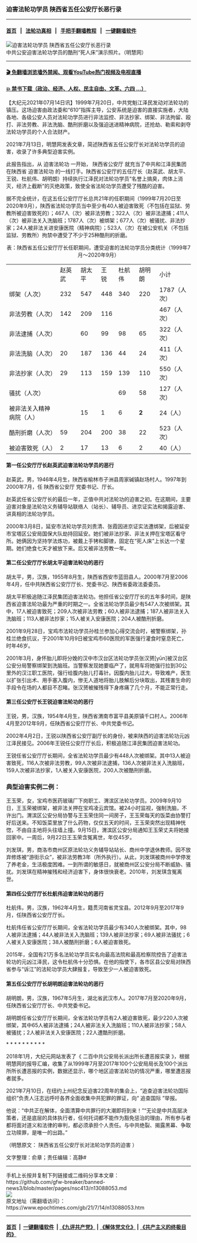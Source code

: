 ### 迫害法轮功学员 陕西省五任公安厅长恶行录
------------------------

#### [首页](https://github.com/gfw-breaker/banned-news3/blob/master/README.md) &nbsp;&nbsp;|&nbsp;&nbsp; [法轮功真相](https://github.com/begood0513/basic/blob/master/README.md)  &nbsp;&nbsp;|&nbsp;&nbsp; [手把手翻墙教程](https://github.com/gfw-breaker/guides/wiki)  &nbsp;&nbsp;|&nbsp;&nbsp; [一键翻墙软件](https://github.com/gfw-breaker/nogfw/blob/master/README.md)  



<div><img alt="迫害法轮功学员 陕西省五任公安厅长恶行录" class="attachment-djy_600_400 size-djy_600_400 wp-post-image" src="https://i.epochtimes.com/assets/uploads/2006/02/602251657391866-600x400.jpg"/>
<div class="caption">
 中共公安迫害法轮功学员的酷刑“死人床”演示照片。（明慧网）
</div></div><hr/>

#### [ 🎬  免翻墙浏览墙外禁闻、观看YouTube热门视频及电视直播](https://github.com/gfw-breaker/HelloWorld)

#### [ 💥  禁书下载（政治、经济、人权、民主自由、文革、六四 ...）](https://github.com/gfw-breaker/books/blob/master/README.md)

<div><p>
 【大纪元2021年07月14日讯】1999年7月20日，中共党魁江泽民发动对法轮功的镇压。这场迫害由政法委和“610”指挥主导，公安系统是迫害的直接实施者，大陆各地、各级公安人员对法轮功学员进行非法监控、非法抄家、绑架、非法拘留、殴打、非法劳教、非法洗脑、酷刑折磨以及强迫送进精神病院，还抢劫、勒索和剥夺法轮功学员的个人合法财产。
</p>
<p>
 2021年7月13日，明慧网发表文章，简述陕西省五任公安厅长对法轮功学员的迫害，收录了许多典型迫害实例。
</p>
<p>
 此报告指出，从
 <ok href="https://www.epochtimes.com/gb/tag/%E8%BF%AB%E5%AE%B3%E6%B3%95%E8%BD%AE%E5%8A%9F.html">
  迫害法轮功
 </ok>
 一开始，
 <ok href="https://www.epochtimes.com/gb/tag/%E9%99%95%E8%A5%BF%E7%9C%81%E5%85%AC%E5%AE%89%E5%8E%85.html">
  陕西省公安厅
 </ok>
 就充当了中共和江泽民集团在陕西省
 <ok href="https://www.epochtimes.com/gb/tag/%E8%BF%AB%E5%AE%B3%E6%B3%95%E8%BD%AE%E5%8A%9F.html">
  迫害法轮功
 </ok>
 的一线打手。陕西省公安厅的五任厅长（赵英武、胡太平、王锐、杜航伟、胡明朗）持续执行江泽民对法轮功学员“名誉上搞臭，肉体上消灭，经济上截断”的灭绝政策，致使全省法轮功学员遭受了残酷的迫害。
</p>
<p>
 据不完全统计，在这五任公安厅厅长总共21年的任职期间（1999年7月20日至2020年9月），陕西省法轮功学员当中至少有40人被迫害致死（不包括在监狱、劳教所被迫害致死的）；467人（次）被非法劳教；322人（次）被非法逮捕；411人（次）被非法关入洗脑班；1787人（次）被绑架；677人（次）被骚扰、非法抄家；24人被非法关进安康医院（精神病院）；523人（次）在被公安机关（不包括监狱、劳教所）拘禁中遭受了不少于25种酷刑的折磨。
</p>
<p style="text-align: center;">
 表：陕西省五任公安厅厅长任职期间，遭受迫害的法轮功学员分类统计（1999年7月～2020年9月）
</p>
<table width="100%">
 <tbody>
  <tr>
   <td>
   </td>
   <td>
    赵英武
   </td>
   <td>
    胡太平
   </td>
   <td>
    王锐
   </td>
   <td>
    杜航伟
   </td>
   <td>
    胡明朗
   </td>
   <td>
    小计
   </td>
  </tr>
  <tr>
   <td>
    绑架（人次）
   </td>
   <td>
    232
   </td>
   <td>
    547
   </td>
   <td>
    448
   </td>
   <td>
    340
   </td>
   <td>
    220
   </td>
   <td>
    1787（人次）
   </td>
  </tr>
  <tr>
   <td>
    非法劳教（人次）
   </td>
   <td>
    142
   </td>
   <td>
    209
   </td>
   <td>
    116
   </td>
   <td>
   </td>
   <td>
   </td>
   <td>
    467（人次）
   </td>
  </tr>
  <tr>
   <td>
    非法逮捕（人次）
   </td>
   <td>
   </td>
   <td>
    60
   </td>
   <td>
    99
   </td>
   <td>
    98
   </td>
   <td>
    65
   </td>
   <td>
    322（人次）
   </td>
  </tr>
  <tr>
   <td>
    非法洗脑（人次）
   </td>
   <td>
    20
   </td>
   <td>
    187
   </td>
   <td>
    136
   </td>
   <td>
    44
   </td>
   <td>
    24
   </td>
   <td>
    411（人次）
   </td>
  </tr>
  <tr>
   <td>
    非法抄家（人次）
   </td>
   <td>
    29
   </td>
   <td>
    113
   </td>
   <td>
    159
   </td>
   <td>
    139
   </td>
   <td>
    110
   </td>
   <td>
    550（人次）
   </td>
  </tr>
  <tr>
   <td>
    骚扰（人次）
   </td>
   <td>
   </td>
   <td>
   </td>
   <td>
   </td>
   <td>
    69
   </td>
   <td>
    58
   </td>
   <td>
    127（人次）
   </td>
  </tr>
  <tr>
   <td>
    被非法关入精神病院（人）
   </td>
   <td>
   </td>
   <td>
    15
   </td>
   <td>
    1
   </td>
   <td>
    6
   </td>
   <td>
    <strong>
     2
    </strong>
   </td>
   <td>
    24（人）
   </td>
  </tr>
  <tr>
   <td>
    酷刑折磨（人次）
   </td>
   <td>
    59
   </td>
   <td>
    204
   </td>
   <td>
    200
   </td>
   <td>
    38
   </td>
   <td>
    22
   </td>
   <td>
    523（人次）
   </td>
  </tr>
  <tr>
   <td>
    被迫害致死（人）
   </td>
   <td>
    2
   </td>
   <td>
    17
   </td>
   <td>
    13
   </td>
   <td>
    6
   </td>
   <td>
    2
   </td>
   <td>
    40（人）
   </td>
  </tr>
 </tbody>
</table>
<h4>
 <strong>
  第一任公安厅厅长赵英武迫害法轮功学员的恶行
 </strong>
</h4>
<p>
 赵英武，男，1946年4月生，陕西省榆林市子洲县周家碱镇赵场村人。1997年到2000年7月，任
 <ok href="https://www.epochtimes.com/gb/tag/%E9%99%95%E8%A5%BF%E7%9C%81%E5%85%AC%E5%AE%89%E5%8E%85.html">
  陕西省公安厅
 </ok>
 党委书记、厅长。
</p>
<p>
 赵英武任省公安厅长的最后一年，正值中共对法轮功的迫害之初。在这期间，主要迫害对象是法轮功义务辅导站联络人（站长）、辅导员、进京证实法和揭露迫害、讲真相的法轮功学员。
</p>
<p>
 2000年3月8日，延安市法轮功学员刘贵清、张霞因进京证实法遭绑架，后被延安市宝塔区公安局国保大队劫持回延安。她们被非法抄家、非法关押在宝塔区看守所。她俩因为坚持学法炼功，被戴上手铐和脚镣，固定在“死人床”上长达一个星期。她们绝食七天才被放下来。后又被非法劳教一年。
</p>
<h4>
 <strong>
  第二任公安厅厅长胡太平迫害法轮功的恶行
 </strong>
</h4>
<p>
 胡太平，男，汉族，1955年8月生，陕西省西安市蓝田县人。2000年7月至2006年4月，任中共陕西省公安厅厅长、党委书记、陕西省委政法委委员。
</p>
<p>
 胡太平积极追随江泽民集团迫害法轮功。他担任省公安厅厅长的五年多时间，是陕西省迫害法轮功最为严重的时期之一。全省法轮功学员最少有547人次被绑架。其中，17人被迫害致死；209人次被非法劳教；60人被非法逮捕；187人被非法关入洗脑班；113人被非法抄家；15人被关入安康医院；204人被酷刑折磨。
</p>
<p>
 2001年9月28日，宝鸡市法轮功学员孙桂兰参加心得交流会时，被警察绑架，孙桂兰绝食抗议，于2001年10月9日被宝鸡市60医院的军医强行灌食时窒息死亡，时年46岁。
</p>
<p>
 2001年3月，身怀胎儿即将分娩的汉中市汉台区法轮功学员张汉赟[yūn]被汉台区公安分局警察绑架到洗脑班。当警察发现她要临产了，就用车将她强行拉到30公里外的汉江职工医院，强行给腹内胎儿打毒针。因腹内胎儿过大，导致难产，医生以扩张引出术、用手塞入腹内，惨无人道地将胎儿肢解后分块取出，其残害生命的手段令在场的人都目不忍睹。张汉赟被摧残得下身疼痛了几个月，不能正常行走。
</p>
<h4>
 <strong style="font-style: inherit;">
  第三任公安厅长王锐迫害法轮功的恶行
 </strong>
</h4>
<p>
 王锐，男，汉族，1954年4月生，陕西省渭南市富平县美原镇千口村人。2006年4月至2012年9月，任陕西省公安厅厅长、中共党委书记。
</p>
<p>
 2002年4月2日，王锐以陕西省公安厅副厅长的身份，被来陕西的迫害法轮功元凶江泽民接见。2006年王锐任公安厅厅长后，积极追随江泽民集团迫害法轮功。
</p>
<p>
 王锐任省公安厅厅长期间，全省法轮功学员最少有448人次被绑架。其中13人被迫害致死，116人次被非法劳教，99人次被非法逮捕，136人次被非法关入洗脑班，159人次被非法抄家，1人被关入安康医院，200人次被酷刑折磨。
</p>
<h3>
 <strong>
  典型迫害实例二例：
 </strong>
</h3>
<p>
 王玉荣，女，宝鸡市医药玻璃厂下岗职工、渭滨区法轮功学员。2009年9月10日，王玉荣被绑架，被非法关押在宝鸡凌云宾馆。被24小时监视，强制洗脑，不许出门。渭滨区公安分局协警与王玉荣住同一间房子，王玉荣每天的饭菜由协警打好后送来。不知饭菜里放了什么药物，仅仅五天的时间，王玉荣突然出现精神恍惚，不由自主地将头往墙上撞。9月15日，渭滨区公安分局通知王玉荣丈夫将她接回家中。一周后，9月22日王玉荣含冤离世，年仅45岁。
</p>
<p>
 刘发琪，男，商洛市商州区原法轮功义务辅导站站长、商州中学退休教师。因不放弃修炼被“游街示众”，被非法劳教3年（所外执行）。从此，刘发琪被商州中学停发了养老金，生活极度困难。一到所谓的敏感日，就被商州区公安分局不断威胁、骚扰。刘发琪在精神摧残和经济迫害下，身体很快衰老。2010年，刘发琪含冤离世。
</p>
<h4>
 <strong>
  第四任公安厅厅长杜航伟迫害法轮功的恶行
 </strong>
</h4>
<p>
 杜航伟，男，汉族，1962年4月生，籍贯河南省灵宝县。2012年9月至2017年9月，任陕西省公安厅厅长。
</p>
<p>
 杜航伟任省公安厅厅长期间，全省法轮功学员最少有340人次被绑架。其中，98人被非法逮捕；44人被非法关入洗脑班；139人被非法抄家；69人被非法骚扰；6人被关入安康医院；38人被酷刑折磨；6人被迫害致死。
</p>
<p>
 2015年，全国有21万多名法轮功学员实名向最高法院和最高检察院控告了迫害法轮功的元凶江泽民，这令杜航伟十分恐惧。在他的指使下，各市区县公安局对陕西省参与“诉江”的法轮功学员大肆报复，导致至少一人被迫害致死。
</p>
<h4>
 <strong>
  第五任公安厅厅长胡明朗迫害法轮功的恶行
 </strong>
</h4>
<p>
 胡明朗，男，汉族，1967年5月生，湖北省武汉市人。2017年7月至2020年9月，任陕西省公安厅厅长、中共党委书记。
</p>
<p>
 胡明朗任省公安厅厅长期间，全省法轮功学员有2人被迫害致死，最少220人次被绑架，其中65人被非法逮捕；24人被非法关入洗脑班；110人被非法抄家；58人被骚扰；2人被非法关入安康医院；22人遭酷刑折磨。
</p>
<p>
 * * * * * * * * * *
</p>
<p>
 2018年1月，大纪元网站发表了《
 <ok href="https://www.epochtimes.com/gb/17/12/15/n9960709.htm">
  二百中共公安局长派出所长遭恶报实录
 </ok>
 》，根据明慧网的报导汇编，收集了从1999年7月至2017年100个公安局局长及100个派出所所长遭恶报的实例，数据还显示，哪个地区迫害法轮功的情况严重，哪里遭恶报者就多。
</p>
<p>
 2021年7月10日，在纽约上州纪念反迫害22周年的集会上，“追查迫害法轮功国际组织”负责人汪志远呼吁各界全面收集中共犯罪的罪证，向“
 <ok href="https://www.epochtimes.com/gb/tag/%E8%BF%BD%E6%9F%A5%E5%9B%BD%E9%99%85.html">
  追查国际
 </ok>
 ”举报。
</p>
<p>
 他说：“中共正在解体，全面清算中共罪行的大潮即将到来！”“无论是中共高层决策者，还是底层的具体执行者，任何托词都不能作为豁免惩治的理由，所有参与者都将面对道义和法律的审判，都必须承担个人责任。与中共绝裂、揭露黑幕、争取立功赎罪，是唯一的出路。”
</p>
<p>
 （明慧原文：
 <ok href="https://www.minghui.org/mh/articles/2021/7/13/%E9%99%95%E8%A5%BF%E7%9C%81%E4%BA%94%E4%BB%BB%E5%85%AC%E5%AE%89%E5%8E%85%E9%95%BF%E5%AF%B9%E6%B3%95%E8%BD%AE%E5%8A%9F%E5%AD%A6%E5%91%98%E7%9A%84%E8%BF%AB%E5%AE%B3-428074.html">
  陕西省五任公安厅长对法轮功学员的迫害
 </ok>
 ）
</p>
<p>
 文字整理：俞章；责任编辑：高静#
</p>
</div>
<hr/>
手机上长按并复制下列链接或二维码分享本文章：<br/>
https://github.com/gfw-breaker/banned-news3/blob/master/pages/nsc413/n13088053.md <br/>
<a href='https://github.com/gfw-breaker/banned-news3/blob/master/pages/nsc413/n13088053.md'><img src='https://github.com/gfw-breaker/banned-news3/blob/master/pages/nsc413/n13088053.md.png'/></a> <br/>
原文地址（需翻墙访问）：https://www.epochtimes.com/gb/21/7/14/n13088053.htm


------------------------
#### [首页](https://github.com/gfw-breaker/banned-news3/blob/master/README.md) &nbsp;|&nbsp; [一键翻墙软件](https://github.com/gfw-breaker/nogfw/blob/master/README.md) &nbsp;| [《九评共产党》](https://github.com/gfw-breaker/9ping.md/blob/master/README.md#九评之一评共产党是什么) | [《解体党文化》](https://github.com/gfw-breaker/jtdwh.md/blob/master/README.md) | [《共产主义的终极目的》](https://github.com/gfw-breaker/gczydzjmd.md/blob/master/README.md)


<img src='http://gfw-breaker.win/banned-news3/pages/nsc413/n13088053.md' width='0px' height='0px'/>